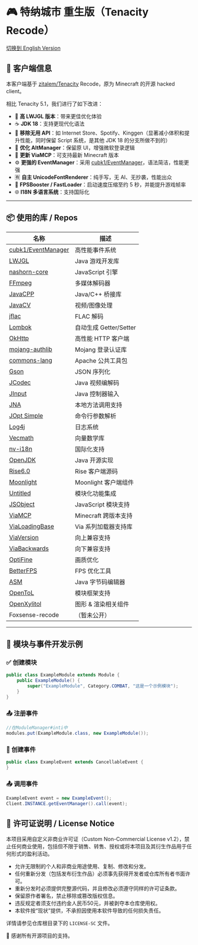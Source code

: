 # 🎮 特纳城市 重生版（Tenacity Recode）

[切换到 English Version](README.md)

## 🧩 客户端信息

本客户端基于 [zitalem/Tenacity](https://github.com/zitalem/Tenacity) Recode，原为 Minecraft 的开源 hacked client。

相比 Tenacity 5.1，我们进行了如下改进：

- 🔧 **高 LWJGL 版本**：带来更佳优化体验
- ☕ **JDK 18**：支持更现代化语法
- 🧹 **移除无用 API**：如 Internet Store、Spotify、Kinggen（显著减小体积和提升性能，同时保留 Script 系统，是其他 JDK 18 的分支所做不到的）
- 👤 **优化 AltManager**：保留原 UI，增强微软登录逻辑
- 🔁 **更新 ViaMCP**：可支持最新 Minecraft 版本
- ⚙️ **更强的 EventManager**：采用 [cubk1/EventManager](https://github.com/cubk1/EventManager)，语法简洁，性能更强
- 🈶 **自主 UnicodeFontRenderer**：纯手写，无 AI、无抄袭，性能出众
- 🚀 **FPSBooster / FastLoader**：启动速度压缩至约 5 秒，并能提升游戏帧率
- 🌐 **I18N 多语言系统**：支持国际化

---
## 📦 使用的库 / Repos

| 名称                                                            | 描述                 |
|---------------------------------------------------------------|--------------------|
| [cubk1/EventManager](https://github.com/cubk1/EventManager)   | 高性能事件系统            |
| [LWJGL](https://github.com/LWJGL/lwjgl3)                      | Java 游戏开发库         |
| [nashorn-core](https://github.com/OpenJDK/nashorn)            | JavaScript 引擎      |
| [FFmpeg](https://github.com/FFmpeg/FFmpeg)                    | 多媒体解码器             |
| [JavaCPP](https://github.com/bytedeco/javacpp)                | Java/C++ 桥接库       |
| [JavaCV](https://github.com/bytedeco/javacv)                  | 视频/图像处理            |
| [jflac](https://github.com/jflac-player/jflac)                | FLAC 解码            |
| [Lombok](https://github.com/projectlombok/lombok)             | 自动生成 Getter/Setter |
| [OkHttp](https://github.com/square/okhttp)                    | 高性能 HTTP 客户端       |
| [mojang-authlib](https://github.com/Mojang/authlib)           | Mojang 登录认证库       |
| [commons-lang](https://github.com/apache/commons-lang)        | Apache 公共工具包       |
| [Gson](https://github.com/google/gson)                        | JSON 序列化           |
| [JCodec](https://github.com/jcodec/jcodec)                    | Java 视频编解码         |
| [JInput](https://github.com/jinput/jinput)                    | Java 控制器输入         |
| [JNA](https://github.com/java-native-access/jna)              | 本地方法调用支持           |
| [JOpt Simple](https://github.com/jopt-simple/jopt-simple)     | 命令行参数解析            |
| [Log4j](https://github.com/apache/log4j)                      | 日志系统               |
| [Vecmath](https://github.com/notaz/vecmath)                   | 向量数学库              |
| [nv-i18n](https://github.com/NVlabs/nv-i18n)                  | 国际化支持              |
| [OpenJDK](https://github.com/openjdk/jdk)                     | Java 开源实现          |
| [Rise6.0](https://github.com/ZeathDev/Rise6.0-Src)            | Rise 客户端源码         |
| [Moonlight](https://github.com/randomguy3725/MoonLight)       | Moonlight 客户端组件    |
| [Untitled](https://github.com/ChengF3ng233/Untitled)          | 模块化功能集成            |
| [JSObject](https://github.com/holoisme/Fox)                   | JavaScript 模块支持    |
| [ViaMCP](https://github.com/CloudburstMC/ViaMCP)              | Minecraft 跨版本支持    |
| [ViaLoadingBase](https://github.com/Viaversion/maven)         | Via 系列加载器支持库       |
| [ViaVersion](https://github.com/ViaVersion/ViaVersion)        | 向上兼容支持             |
| [ViaBackwards](https://github.com/ViaBackwards/ViaBackwards)  | 向下兼容支持             |
| [OptiFine](https://github.com/sp614x/optifine)                | 画质优化               |
| [BetterFPS](https://github.com/mezz/BetterFps)                | FPS 优化工具           |
| [ASM](https://github.com/ow2/asm)                             | Java 字节码编辑器        |
| [OpenToL](https://github.com/kubik-hackathon/cubik-hackathon) | 模块框架支持             |
| [OpenXylitol](https://github.com/talting/OpenXylitol)         | 图形 & 渲染相关组件        |
| Foxsense-recode                                               | （暂未公开）             |

---

## 🧱 模块与事件开发示例

### ✅ 创建模块

````java
public class ExampleModule extends Module {
    public ExampleModule() {
        super("ExampleModule", Category.COMBAT, "这是一个示例模块");
    }
}
````

### 📤 注册事件

````java
//在ModuleManager#inti中
modules.put(ExampleModule.class, new ExampleModule());
````

### 📣 创建事件

````java
public class ExampleEvent extends CancellableEvent {
}
````

### 📤 调用事件

````java
ExampleEvent event = new ExampleEvent();
Client.INSTANCE.getEventManager().call(event);
````

## 📜 许可证说明 / License Notice

本项目采用自定义非商业许可证（Custom Non-Commercial License v1.2），禁止任何商业使用，包括但不限于销售、转售、授权或将本项目及其衍生作品用于任何形式的盈利活动。  

- 允许无限制的个人和非商业用途使用、复制、修改和分发。  
- 任何重新分发（包括发布衍生作品）必须事先获得开发者或仓库所有者书面许可。  
- 重新分发时必须提供完整源代码，并且修改必须遵守同样的许可证条款。  
- 保留原作者署名，禁止移除或篡改版权信息。  
- 违反规定者须支付违约金人民币50元，并被剥夺本仓库使用权。  
- 本软件按“现状”提供，不承担因使用本软件导致的任何损失责任。  

详情请参见仓库根目录下的 `LICENSE-SC` 文件。

🎉 感谢所有开源项目的支持。
